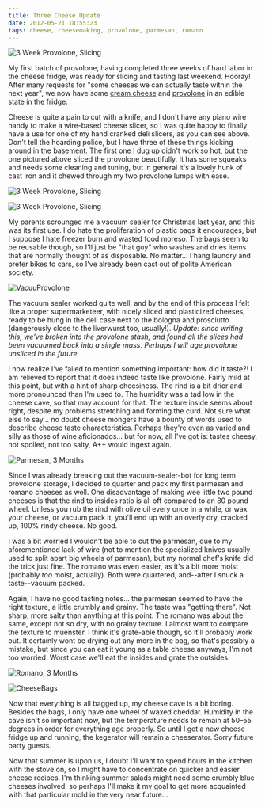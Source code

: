 ```yaml
---
title: Three Cheese Update
date: 2012-05-21 18:55:23
tags: cheese, cheesemaking, provolone, parmesan, romano
---
```


![3 Week Provolone, Slicing](/7005046138.jpg)

My first batch of provolone, having completed three weeks of hard labor in the cheese fridge, was ready for slicing and tasting last weekend. Hooray! After many requests for "some cheeses we can actually taste within the next year", we now have some [cream cheese] and [provolone] in an edible state in the fridge.

Cheese is quite a pain to cut with a knife, and I don't have any piano wire handy to make a wire-based cheese slicer, so I was quite happy to finally have a use for one of my hand cranked deli slicers, as you can see above. Don't tell the hoarding police, but I have three of these things kicking around in the basement. The first one I dug up didn't work so hot, but the one pictured above sliced the provolone beautifully. It has some squeaks and needs some cleaning and tuning, but in general it's a lovely hunk of cast iron and it chewed through my two provolone lumps with ease.

![3 Week Provolone, Slicing](/7151083301.jpg)

![3 Week Provolone, Slicing](/7005069936.jpg)

My parents scrounged me a vacuum sealer for Christmas last year, and this was its first use. I do hate the proliferation of plastic bags it encourages, but I suppose I hate freezer burn and wasted food moreso. The bags seem to be reusable though, so I'll just be "that guy" who washes and dries items that are normally thought of as disposable. No matter... I hang laundry and prefer bikes to cars, so I've already been cast out of polite American society.

![VacuuProvolone](/7005092840.jpg)

The vacuum sealer worked quite well, and by the end of this process I felt like a proper supermarketeer, with nicely sliced and plasticized cheeses, ready to be hung in the deli case next to the bologna and prosciutto (dangerously close to the liverwurst too, usually!). *Update: since writing this, we've broken into the provolone stash, and found all the slices had been vacuumed back into a single mass. Perhaps I will age provolone unsliced in the future.*

I now realize I've failed to mention something important: how did it taste?! I am relieved to report that it does indeed taste like provolone. Fairly mild at this point, but with a hint of sharp cheesiness. The rind is a bit drier and more pronounced than I'm used to. The humidity was a tad low in the cheese cave, so that may account for that. The texture inside seems about right, despite my problems stretching and forming the curd. Not sure what else to say... no doubt cheese mongers have a bounty of words used to describe cheese taste characteristics. Perhaps they're even as varied and silly as those of wine aficionados... but for now, all I've got is: tastes cheesy, not spoiled, not too salty, A++ would ingest again.

![Parmesan, 3 Months](/7005099026.jpg)

Since I was already breaking out the vacuum-sealer-bot for long term provolone storage, I decided to quarter and pack my first parmesan and romano cheeses as well. One disadvantage of making wee little two pound cheeses is that the rind to insides ratio is all off compared to an 80 pound wheel. Unless you rub the rind with olive oil every once in a while, or wax your cheese, or vacuum pack it, you'll end up with an overly dry, cracked up, 100% rindy cheese. No good.

I was a bit worried I wouldn't be able to cut the parmesan, due to my aforementioned lack of wire (not to mention the specialized knives usually used to split apart big wheels of parmesan), but my normal chef's knife did the trick just fine. The romano was even easier, as it's a bit more moist (probably *too* moist, actually). Both were quartered, and--after I snuck a taste--vacuum packed.

Again, I have no good tasting notes... the parmesan seemed to have the right texture, a little crumbly and grainy. The taste was "getting there". Not sharp, more salty than anything at this point. The romano was about the same, except not so dry, with no grainy texture. I almost want to compare the texture to muenster. I think it's grate-able though, so it'll probably work out. It certainly wont be drying out any more in the bag, so that's possibly a mistake, but since you can eat it young as a table cheese anyways, I'm not too worried. Worst case we'll eat the insides and grate the outsides.

![Romano, 3 Months](/7005123366.jpg)

![CheeseBags](/7151224621.jpg)

Now that everything is all bagged up, my cheese cave is a bit boring. Besides the bags, I only have one wheel of waxed cheddar. Humidity in the cave isn't so important now, but the temperature needs to remain at 50&ndash;55 degrees in order for everything age properly. So until I get a new cheese fridge up and running, the kegerator will remain a cheeserator. Sorry future party guests.

Now that summer is upon us, I doubt I'll want to spend hours in the kitchen with the stove on, so I might have to concentrate on quicker and easier cheese recipes. I'm thinking summer salads might need some crumbly blue cheeses involved, so perhaps I'll make it my goal to get more acquainted with that particular mold in the very near future...

[cream cheese]: /brian/2012/05/cream-cheesy-bagels
[provolone]: /brian/2012/04/fail-cheese
